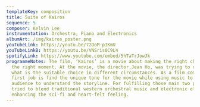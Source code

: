 ```yaml
---
templateKey: composition
title: Suite of Kairos
sequence: 5
composer: Kelvin Lee
instrumentation: Orchestra, Piano and Electronics
albumArt: /img/kairos_poster.png
youTubeLink: https://youtu.be/72OoM-pIKmU
youTubeLinkB: https://youtu.be/VNSris0C9L4
spotifyLink: https://www.youtube.com/embed/5hTaTrJowJk
programmeNotes: The film, ‘Kairos’ is a movie about making the right choice at
  the right moment. At the movie, the director,Jean Ho, was trying to discuss
  what is the suitable choice in different circumstances. As a film composer, my
  first job is find the unique tone for the movie while using music to letting
  audience to understand the storyline. For fulfilling those main two points, I
  tried to blend traditional western orchestral music and electronic elements to
  enhancing the sci-fi and heart-felt feeling.
---
```

